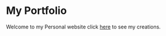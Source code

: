 # My Portfolio

Welcome to my Personal website click [here](https://preview.c9users.io/tristanm7522/web-design/ppw/index.html?_c9_id=livepreview1&_c9_host=https://ide.c9.io) to see my creations.